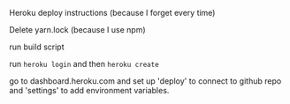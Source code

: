 Heroku deploy instructions (because I forget every time)

Delete yarn.lock (because I use npm)

run build script

run `heroku login` and then `heroku create`

go to dashboard.heroku.com and set up 'deploy' to connect to github repo and 'settings' to add environment variables.

